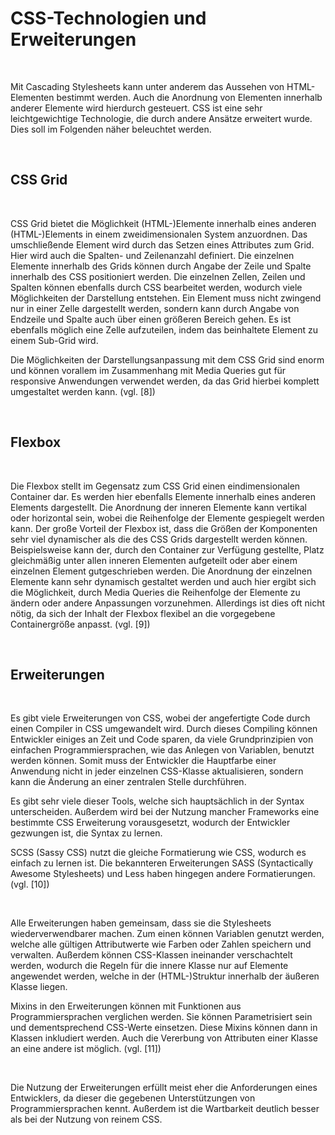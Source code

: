 CSS-Technologien und Erweiterungen
==================================

 

Mit Cascading Stylesheets kann unter anderem das Aussehen von HTML-Elementen
bestimmt werden. Auch die Anordnung von Elementen innerhalb anderer Elemente
wird hierdurch gesteuert. CSS ist eine sehr leichtgewichtige Technologie, die
durch andere Ansätze erweitert wurde. Dies soll im Folgenden näher beleuchtet
werden.

 

CSS Grid
--------

 

CSS Grid bietet die Möglichkeit (HTML-)Elemente innerhalb eines anderen
(HTML-)Elements in einem zweidimensionalen System anzuordnen. Das umschließende
Element wird durch das Setzen eines Attributes zum Grid. Hier wird auch die
Spalten- und Zeilenanzahl definiert. Die einzelnen Elemente innerhalb des Grids
können durch Angabe der Zeile und Spalte innerhalb des CSS positioniert werden.
Die einzelnen Zellen, Zeilen und Spalten können ebenfalls durch CSS bearbeitet
werden, wodurch viele Möglichkeiten der Darstellung entstehen. Ein Element muss
nicht zwingend nur in einer Zelle dargestellt werden, sondern kann durch Angabe
von Endzeile und Spalte auch über einen größeren Bereich gehen. Es ist ebenfalls
möglich eine Zelle aufzuteilen, indem das beinhaltete Element zu einem Sub-Grid
wird.

Die Möglichkeiten der Darstellungsanpassung mit dem CSS Grid sind enorm und
können vorallem im Zusammenhang mit Media Queries gut für responsive Anwendungen
verwendet werden, da das Grid hierbei komplett umgestaltet werden kann. (vgl.
[8])

 

Flexbox
-------

 

Die Flexbox stellt im Gegensatz zum CSS Grid einen eindimensionalen Container
dar. Es werden hier ebenfalls Elemente innerhalb eines anderen Elements
dargestellt. Die Anordnung der inneren Elemente kann vertikal oder horizontal
sein, wobei die Reihenfolge der Elemente gespiegelt werden kann. Der große
Vorteil der Flexbox ist, dass die Größen der Komponenten sehr viel dynamischer
als die des CSS Grids dargestellt werden können. Beispielsweise kann der, durch
den Container zur Verfügung gestellte, Platz gleichmäßig unter allen inneren
Elementen aufgeteilt oder aber einem einzelnen Element gutgeschrieben werden.
Die Anordnung der einzelnen Elemente kann sehr dynamisch gestaltet werden und
auch hier ergibt sich die Möglichkeit, durch Media Queries die Reihenfolge der
Elemente zu ändern oder andere Anpassungen vorzunehmen. Allerdings ist dies oft
nicht nötig, da sich der Inhalt der Flexbox flexibel an die vorgegebene
Containergröße anpasst. (vgl. [9])

 

Erweiterungen
-------------

 

Es gibt viele Erweiterungen von CSS, wobei der angefertigte Code durch einen
Compiler in CSS umgewandelt wird. Durch dieses Compiling können Entwickler
einiges an Zeit und Code sparen, da viele Grundprinzipien von einfachen
Programmiersprachen, wie das Anlegen von Variablen, benutzt werden können. Somit
muss der Entwickler die Hauptfarbe einer Anwendung nicht in jeder einzelnen
CSS-Klasse aktualisieren, sondern kann die Änderung an einer zentralen Stelle
durchführen.

Es gibt sehr viele dieser Tools, welche sich hauptsächlich in der Syntax
unterscheiden. Außerdem wird bei der Nutzung mancher Frameworks eine bestimmte
CSS Erweiterung vorausgesetzt, wodurch der Entwickler gezwungen ist, die Syntax
zu lernen.

SCSS (Sassy CSS) nutzt die gleiche Formatierung wie CSS, wodurch es einfach zu
lernen ist. Die bekannteren Erweiterungen SASS (Syntactically Awesome
Stylesheets) und Less haben hingegen andere Formatierungen. (vgl. [10])

 

Alle Erweiterungen haben gemeinsam, dass sie die Stylesheets wiederverwendbarer
machen. Zum einen können Variablen genutzt werden, welche alle gültigen
Attributwerte wie Farben oder Zahlen speichern und verwalten. Außerdem können
CSS-Klassen ineinander verschachtelt werden, wodurch die Regeln für die innere
Klasse nur auf Elemente angewendet werden, welche in der (HTML-)Struktur
innerhalb der äußeren Klasse liegen.

Mixins in den Erweiterungen können mit Funktionen aus Programmiersprachen
verglichen werden. Sie können Parametrisiert sein und dementsprechend CSS-Werte
einsetzen. Diese Mixins können dann in Klassen inkludiert werden. Auch die
Vererbung von Attributen einer Klasse an eine andere ist möglich. (vgl. [11])

 

Die Nutzung der Erweiterungen erfüllt meist eher die Anforderungen eines
Entwicklers, da dieser die gegebenen Unterstützungen von Programmiersprachen
kennt. Außerdem ist die Wartbarkeit deutlich besser als bei der Nutzung von
reinem CSS.
